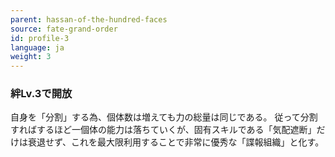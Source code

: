 ```yaml
---
parent: hassan-of-the-hundred-faces
source: fate-grand-order
id: profile-3
language: ja
weight: 3
---
```


### 絆Lv.3で開放

自身を「分割」する為、個体数は増えても力の総量は同じである。
従って分割すればするほど一個体の能力は落ちていくが、固有スキルである「気配遮断」だけは衰退せず、これを最大限利用することで非常に優秀な「諜報組織」と化す。
